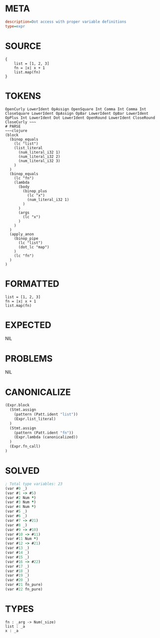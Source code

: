 # META
~~~ini
description=Dot access with proper variable definitions
type=expr
~~~
# SOURCE
~~~roc
{
    list = [1, 2, 3]
    fn = |x| x + 1
    list.map(fn)
}
~~~
# TOKENS
~~~text
OpenCurly LowerIdent OpAssign OpenSquare Int Comma Int Comma Int CloseSquare LowerIdent OpAssign OpBar LowerIdent OpBar LowerIdent OpPlus Int LowerIdent Dot LowerIdent OpenRound LowerIdent CloseRound CloseCurly ~~~
# PARSE
~~~clojure
(block
  (binop_equals
    (lc "list")
    (list_literal
      (num_literal_i32 1)
      (num_literal_i32 2)
      (num_literal_i32 3)
    )
  )
  (binop_equals
    (lc "fn")
    (lambda
      (body
        (binop_plus
          (lc "x")
          (num_literal_i32 1)
        )
      )
      (args
        (lc "x")
      )
    )
  )
  (apply_anon
    (binop_pipe
      (lc "list")
      (dot_lc "map")
    )
    (lc "fn")
  )
)
~~~
# FORMATTED
~~~roc
list = [1, 2, 3]
fn = |x| x + 1
list.map(fn)
~~~
# EXPECTED
NIL
# PROBLEMS
NIL
# CANONICALIZE
~~~clojure
(Expr.block
  (Stmt.assign
    (pattern (Patt.ident "list"))
    (Expr.list_literal)
  )
  (Stmt.assign
    (pattern (Patt.ident "fn"))
    (Expr.lambda (canonicalized))
  )
  (Expr.fn_call)
)
~~~
# SOLVED
~~~clojure
; Total type variables: 23
(var #0 _)
(var #1 -> #5)
(var #2 Num *)
(var #3 Num *)
(var #4 Num *)
(var #5 _)
(var #6 _)
(var #7 -> #21)
(var #8 _)
(var #9 -> #10)
(var #10 -> #11)
(var #11 Num *)
(var #12 -> #21)
(var #13 _)
(var #14 _)
(var #15 _)
(var #16 -> #22)
(var #17 _)
(var #18 _)
(var #19 _)
(var #20 _)
(var #21 fn_pure)
(var #22 fn_pure)
~~~
# TYPES
~~~roc
fn : _arg -> Num(_size)
list : _a
x : _a
~~~
